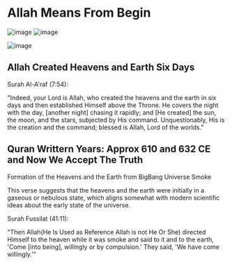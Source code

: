 # Allah Means From Begin



![image](https://github.com/user-attachments/assets/521184bd-4088-457e-9238-23ab6d3c4cbd)
![image](https://github.com/user-attachments/assets/232aab3b-f4bc-4b88-aa26-a76e2ea71c31)

![image](https://github.com/user-attachments/assets/6df03ccc-113b-4e54-a50c-d4749e0222e0)

## Allah Created Heavens and Earth Six Days

Surah Al-A'raf (7:54):

"Indeed, your Lord is Allah, who created the heavens and the earth in six days and then established Himself above the Throne. He covers the night with the day, [another night] chasing it rapidly; and [He created] the sun, the moon, and the stars, subjected by His command. Unquestionably, His is the creation and the command; blessed is Allah, Lord of the worlds."

## Quran Writtern Years: Approx 610 and 632 CE and Now We Accept The Truth

Formation of the Heavens and the Earth from BigBang Universe Smoke



This verse suggests that the heavens and the earth were initially in a gaseous or nebulous state, which aligns somewhat with modern scientific ideas about the early state of the universe.

Surah Fussilat (41:11):

"Then Allah(He Is Used as Reference Allah is not He Or She) directed Himself to the heaven while it was smoke and said to it and to the earth, 'Come [into being], willingly or by compulsion.' They said, 'We have come willingly.'"
